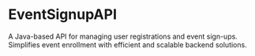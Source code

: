 # EventSignupAPI
A Java-based API for managing user registrations and event sign-ups. Simplifies event enrollment with efficient and scalable backend solutions.
